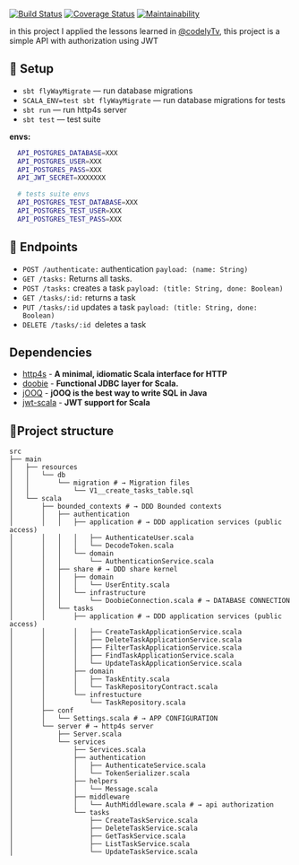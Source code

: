 [![Build Status](https://travis-ci.com/jdaviderb/http4s-ddd-example.svg?branch=master)](https://travis-ci.com/jdaviderb/http4s-ddd-example) [![Coverage Status](https://coveralls.io/repos/github/jdaviderb/http4s-ddd-example/badge.svg)](https://coveralls.io/github/jdaviderb/http4s-ddd-example) [![Maintainability](https://api.codeclimate.com/v1/badges/155a85357b745db2e5eb/maintainability)](https://codeclimate.com/github/jdaviderb/http4s-ddd-example/maintainability)

in this project I applied the lessons learned in [@codelyTv](https://github.com/CodelyTV), this project is a simple API with authorization using JWT


## 🐣 Setup

* `sbt flyWayMigrate` — run database migrations
* `SCALA_ENV=test sbt flyWayMigrate` — run database migrations for tests
* `sbt run` — run http4s server
* `sbt test` — test suite

**envs:**
```bash
  API_POSTGRES_DATABASE=XXX
  API_POSTGRES_USER=XXX
  API_POSTGRES_PASS=XXX
  API_JWT_SECRET=XXXXXXX

  # tests suite envs
  API_POSTGRES_TEST_DATABASE=XXX
  API_POSTGRES_TEST_USER=XXX
  API_POSTGRES_TEST_PASS=XXX
```
##  📜 Endpoints

- `POST /authenticate:` authentication `payload: (name: String)`
- `GET /tasks:` Returns all tasks.
- `POST /tasks:` creates a task `payload: (title: String, done: Boolean)`
- `GET /tasks/:id:` returns a task
- `PUT /tasks/:id` updates a task `payload: (title: String, done: Boolean)`
- `DELETE /tasks/:id `deletes a task


## Dependencies
- [http4s](https://github.com/http4s/http4s) - **A minimal, idiomatic Scala interface for HTTP**
- [doobie](https://github.com/tpolecat/doobie) - **Functional JDBC layer for Scala.**
- [jOOQ](https://github.com/jOOQ/jOOQ) - **jOOQ is the best way to write SQL in Java**
- [jwt-scala](https://github.com/pauldijou/jwt-scala) - **JWT support for Scala**


## 🤔Project structure

```
src
├── main
│   ├── resources
│   │   └── db
│   │       └── migration # → Migration files
│   │           └── V1__create_tasks_table.sql
│   └── scala
│       ├── bounded_contexts # → DDD Bounded contexts
│       │   ├── authentication
│       │   │   ├── application # → DDD application services (public access)
│       │   │   │   ├── AuthenticateUser.scala
│       │   │   │   └── DecodeToken.scala
│       │   │   └── domain
│       │   │       └── AuthenticationService.scala
│       │   ├── share # → DDD share kernel
│       │   │   ├── domain
│       │   │   │   └── UserEntity.scala
│       │   │   └── infrastructure
│       │   │       └── DoobieConnection.scala # → DATABASE CONNECTION
│       │   └── tasks
│       │       ├── application # → DDD application services (public access)
│       │       │   ├── CreateTaskApplicationService.scala
│       │       │   ├── DeleteTaskApplicationService.scala
│       │       │   ├── FilterTaskApplicationService.scala
│       │       │   ├── FindTaskApplicationService.scala
│       │       │   └── UpdateTaskApplicationService.scala
│       │       ├── domain
│       │       │   ├── TaskEntity.scala
│       │       │   └── TaskRepositoryContract.scala
│       │       └── infrestucture
│       │           └── TaskRepository.scala
│       ├── conf
│       │   └── Settings.scala # → APP CONFIGURATION
│       └── server # → http4s server
│           ├── Server.scala
│           └── services
│               ├── Services.scala
│               ├── authentication
│               │   ├── AuthenticateService.scala
│               │   └── TokenSerializer.scala
│               ├── helpers
│               │   └── Message.scala
│               ├── middleware
│               │   └── AuthMiddleware.scala # → api authorization
│               └── tasks
│                   ├── CreateTaskService.scala
│                   ├── DeleteTaskService.scala
│                   ├── GetTaskService.scala
│                   ├── ListTaskService.scala
│                   └── UpdateTaskService.scala
```